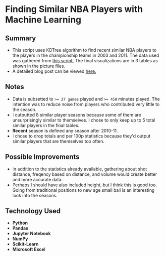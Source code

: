 # Finding Similar NBA Players with Machine Learning

## Summary
* This script uses KDTree algorithm to find recent similar NBA players to the players in the championship teams in 2003 and 2011. The data used was gathered from [this script.](https://github.com/SpecCRA/nba_data_scrapers) The final visualizations are in 3 tables as shown in the picture files.
* A detailed blog post can be viewed [here.](https://anaspiringsportsnerd.wordpress.com/2018/04/01/using-maths-to-find-similar-players/)

## Notes
* Data is subsetted to `>= 27 games` played and `>= 450` minutes played. The intention was to reduce noise from players who contributed very little to the season.
* I outputted 8 similar player seasons because some of them are unsurprisingly similar to themselves. I chose to only keep up to 5 total similar players in the final tables.
* **Recent** season is defined any season after 2010-11.
* I chose to drop totals and per 100p statistics because they'd output similar players that are themselves too often.

## Possible Improvements
* In addition to the statistics already available, gathering about shot distance, freqency based on distance, and volume would create better and more accurate data. 
* Perhaps I should have also included height, but I think this is good too. Going from traditional positions to new age small ball is an interesting look into the seasons. 

## Technology Used
* **Python**
* **Pandas**
* **Jupyter Notebook**
* **NumPy**
* **Scikit-Learn**
* **Microsoft Excel**